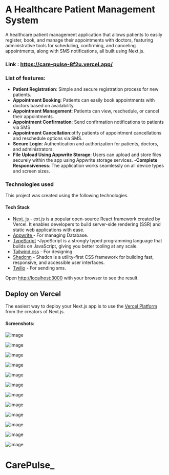 # A Healthcare Patient Management System
A healthcare patient management application that allows patients to easily register, book, and manage their appointments with doctors, featuring administrative tools for scheduling, confirming, and canceling appointments, along with SMS notifications, all built using Next.js.


### Link : https://care-pulse-8f2u.vercel.app/
### List of features:
  - **Patient Registration**: Simple and secure registration process for new patients.
  - **Appointment Booking**: Patients can easily book appointments with doctors based on availability.
  - **Appointment Management**: Patients can view, reschedule, or cancel their appointments.
  - **Appointment Confirmation**: Send confirmation notifications to patients via SMS
  - **Appointment Cancellation**:otify patients of appointment cancellations and reschedule options via SMS.
  - **Secure Login**: Authentication and authorization for patients, doctors, and administrators.
  - **File Upload Using Appwrite Storage**: Users can upload and store files securely within the app using Appwrite storage services.
  -**Complete Responsiveness**: The application works seamlessly on all device types and screen sizes.

###  Technologies used

This project was created using the following technologies.

####  Tech Stack 

- [Next. js ]((https://nextjs.org/)) - ext.js is a popular open-source React framework created by Vercel. It enables developers to build server-side rendering (SSR) and static web applications with ease.
- [Appwrite  ](https://appwrite.io/) - For managing Database.
- [TypeScript](https://www.typescriptlang.org/) -JypeScript is a strongly typed programming language that builds on JavaScript, giving you better tooling at any scale.
- [Tailwind.css](https://tailwindcss.com/) - For designing.
- [Shadcnn](https://ui.shadcn.com/) - Shadcn is a utility-first CSS framework for building fast, responsive, and accessible user interfaces.
- [Twilio](https://www.twilio.com/en-us) - For sending sms.


  

Open [http://localhost:3000](http://localhost:3000) with your browser to see the result.



## Deploy on Vercel

The easiest way to deploy your Next.js app is to use the [Vercel Platform](https://vercel.com/kkaushal03s-projects/care-pulse-n2s8) from the creators of Next.js.





  ####  Screenshots:
![image](https://github.com/user-attachments/assets/a2bc3ce5-27f5-456d-93fd-034c351888dd)

![image](https://github.com/user-attachments/assets/871fe641-f9da-45fe-a33f-270eb9ff7947)

![image](https://github.com/user-attachments/assets/137a2d7a-aad0-4b15-b845-2eb2806ae96b)

![image](https://github.com/user-attachments/assets/efda446d-2088-41df-a63c-94440fd8c429)

![image](https://github.com/user-attachments/assets/e0aff020-f7c9-4203-b940-5c8915a82aaa)

![image](https://github.com/user-attachments/assets/105c6377-9646-42fb-8e2f-727a7d82a604)

![image](https://github.com/user-attachments/assets/b0b703c0-cfaa-495f-b41e-92344e9adb90)

![image](https://github.com/user-attachments/assets/9cb9babb-6ffa-4de1-91a2-64c3bdc6cea4)

![image](https://github.com/user-attachments/assets/4a9c182a-8a9f-412f-9a74-1513cc997331)

![image](https://github.com/user-attachments/assets/5e6f8de0-cc4b-48db-902c-526322e198ca)

![image](https://github.com/user-attachments/assets/d6c7e729-6aa9-46e3-b87c-8b2a1f3e53ec)

![image](https://github.com/user-attachments/assets/648dd0da-610f-4d17-95e9-2c63aa7ef04d)









 
# CarePulse_
